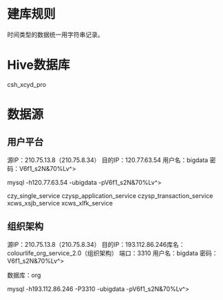 
# 建库规则

时间类型的数据统一用字符串记录。

# Hive数据库

csh_xcyd_pro

# 数据源

## 用户平台

源IP：210.75.13.8（210.75.8.34）
目的IP：120.77.63.54
用户名：bigdata
密码：V6f1_s2N&70%Lv^>

mysql -h120.77.63.54 -ubigdata -pV6f1_s2N&70%Lv^>

czy_single_service
czysp_application_service
czysp_transaction_service
xcws_xsjb_service
xcws_xlfk_service

## 组织架构

源IP：210.75.13.8（210.75.8.34）
目的IP：193.112.86.246库名：colourlife_org_service_2.0（组织架构）
端口：3310
用户名：bigdata
密码：V6f1_s2N&70%Lv^>

数据库：org

mysql -h193.112.86.246 -P3310 -ubigdata -pV6f1_s2N&70%Lv^>
